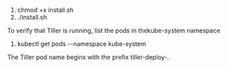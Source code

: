 1. chmod +x install.sh
2. ./install.sh

To verify that Tiller is running, list the pods in thekube-system namespace

1. kubectl get pods --namespace kube-system

The Tiller pod name begins with the prefix tiller-deploy-.

   
